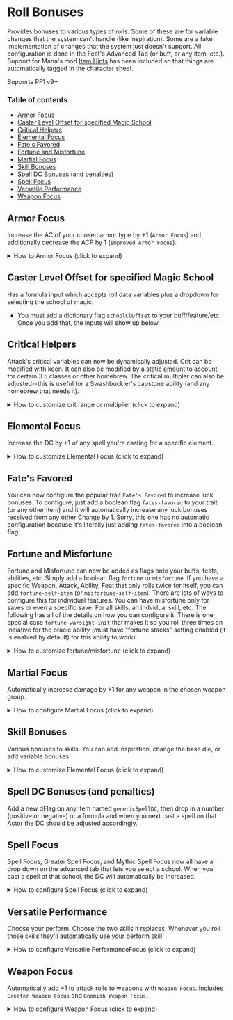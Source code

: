 # Roll Bonuses

Provides bonuses to various types of rolls. Some of these are for variable changes that the system can't handle (like Inspiration). Some are a fake implementation of changes that the system just doesn't support. All configuration is done in the Feat's Advanced Tab (or buff, or any item, etc.). Support for Mana's mod [Item Hints](https://gitlab.com/koboldworks/pf1/item-hints) has been included so that things are automatically tagged in the character sheet.

Supports PF1 v9+

### Table of contents

- [Armor Focus](#armor-focus)
- [Caster Level Offset for specified Magic School](#caster-level-offset-for-specified-magic-school)
- [Critical Helpers](#critical-helpers)
- [Elemental Focus](#elemental-focus)
- [Fate's Favored](#fates-favored)
- [Fortune and Misfortune](#fortune-and-misfortune)
- [Martial Focus](#martial-focus)
- [Skill Bonuses](#skill-bonuses)
- [Spell DC Bonuses (and penalties)](#spell-dc-bonuses-and-penalties)
- [Spell Focus](#spell-focus)
- [Versatile Performance](#versatile-performance)
- [Weapon Focus](#weapon-focus)

## Armor Focus
Increase the AC of your chosen armor type by +1 (`Armor Focus`) and additionally decrease the ACP by 1 (`Improved Armor Focus`).

<details>
  <summary>How to Armor Focus (click to expand)</summary>

  #### Armor Focus
  Adds +1 AC to hit to the chosen armor type.
  - Will automatically include the select input in the feat advanced tab if the feat is named `Weapon Focus`
    - This is configurable in the settings to account for different translations
  - The dropdown will be added automatically if you add a dictionary flag `armor-focus` to the feat (or any other Item)
  - The choices are auto populated based on what Armor belong to the actor
    - The Armor must have its `Equipment Base Types` filled out (this is new in PF1 v9)
    - If you know exactly what base type you're looking for, you can fill it into the dictionary flag value directly

  #### Improved Armor Focus
  Reduced ACP by 1 for the chosen armor type
  - Will automatically include the select input in the feat advanced tab if the feat name includes both `Armor Focus` and `Improved`
    - This is configurable in the settings to account for different translations
  - The dropdown will be added automatically if you add a dictionary flag `improved-armor-focus` to the feat (or any other Item)
    - The choices will be based off of any other `Armor Focus` feats you already have configured.
  
</details>

## Caster Level Offset for specified Magic School
Has a formula input which accepts roll data variables plus a dropdown for selecting the school of magic.
- You must add a dictionary flag `schoolClOffset` to your buff/feature/etc. Once you add that, the inputs will show up below.

## Critical Helpers
Attack's critical variables can now be dynamically adjusted. Crit can be modified with keen. It can also be modified by a static amount to account for certain 3.5 classes or other homebrew. The critical multipler can also be adjusted--this is useful for a Swashbuckler's capstone ability (and any homebrew that needs it).

<details>
  <summary>How to customize crit range or multiplier (click to expand)</summary>

  ### Keen - boolean flag
  * `keen-self`
    * place this flag on an attack/weapon/item/spell/etc. Any action for this Item will have its crit range doubled.
  * `keen-all`
    * place this flag on anything in your character to double the crit range of any action
  * `keen_<id>`
    * e.g. `keen_7hAXCo6sYfpIqeli`
    * Place this flag on anything, then when you use either the Item or Action associated with the id, it will be keen
    * This is useful for when you have a temporary buff that grants a specific weapon Keen

  ### Crit target modifications (dictionary flag)
  Positive numbers are good, so having a `3` will mean your "crits only on a 20" weapon will now crit on "17 or higher"
  * `crit-offset-self`
  * `crit-offset-all`
  * `crit-offset_<id>`
    * e.g. `crit-offset_7hAXCo6sYfpIqeli`
    * individual descriptions same as keen described above
    * The value of the dictionary flags can be either a number or a formula
    * if something is effect by both crit-offset and keen, then keen is applied first before an extra crit-offset is applied

  ### Crit multipliers (dictionary flag)
  * `crit-mult-offset-self`
  * `crit-mult-offset-all`
  * `crit-mult-offset_<id>`
    * e.g. `crit-mult-offset_7hAXCo6sYfpIqeli`
    * individual descriptions same as keen described above
    * The value of the dictionary flags can be either a number or a formula

</details>

## Elemental Focus
Increase the DC by +1 of any spell you're casting for a specific element.

<details>
  <summary>How to customize Elemental Focus (click to expand)</summary>

  - Follows the same basic setup as [Spell Focus](#spell-focus).
  - You can manually configure it by setting a flag on the feat with a key of `elementalFocus`, `greaterElementalFocus`, or `mythicElementalFocus` and the mod will automatically add the inputs for you below the dictionary flags section.
  - The accepted values are `acid`, `cold`, `electric`, or `fire`.
  - The damage for the spell you're casting must be configured using one of the system's predefined types.

</details>

## Fate's Favored
You can now configure the popular trait `Fate's Favored` to increase luck bonuses. To configure, just add a boolean flag `fates-favored` to your trait (or any other Item) and it will automatically increase any luck bonuses received from any other Change by 1. Sorry, this one has no automatic configuration because it's literally just adding `fates-favored` into a boolean flag.

## Fortune and Misfortune

Fortune and Misfortune can now be added as flags onto your buffs, feats, abilities, etc. Simply add a boolean flag `fortune` or `misfortune`. If you have a specific Weapon, Attack, Ability, Feat that only rolls twice for itself, you can add `fortune-self-item` (or `misfortune-self-item`).  There are lots of ways to configure this for individual features. You can have misfortune only for saves or even a specific save. For all skills, an indvidual skill, etc. The following has all of the details on how you can configure it. There is one special case `fortune-warsight-init` that makes it so you roll three times on initiative for the oracle ability (must have "fortune stacks" setting enabled (it is enabled by default) for this ability to work).

<details>
  <summary>How to customize fortune/misfortune (click to expand)</summary>

  ![image](https://github.com/dmrickey/ckl-foundry-modules/assets/3664822/66d2135b-27e4-44de-8098-f6a5ed4572df)

  For brevity, I'll only list `fortune-`, but everything also applies to `misfortune-`.

  ### Everything
  * `fortune`
  * `misfortune`
    * all of these are boolean flags

  ### Only for the Item that has the flag
  * `fortune-self-item`

  ### Ability Checks
  * `fortune-ability`
    * You can fortune a specific ability by appending its 3-letter abbreviation `fortune_ability_xxx`
    * e.g. `fortune-ability_str`

  ### Attacks
  * `fortune-attack`
    * `fortune-attack_melee` 
    * `fortune-attack_ranged`
  * attacks also use bab
  * if the action is configured as a Melee/Ranged Combat Maneuver, it will also use cmb

  ### Base Attack Bonus
  * `fortune-bab`

  ### Caster Level Checks
  * `fortune-cl`
    * `fortune-cl_primary`
    * `fortune-cl_secondary`
    * `fortune-cl_tertiary`
    * `fortune-cl_spelllike`
    * can also use the class configured for the spell book e.g. `fortune-cl_druid`

  ### Combat Maneuver Checks
  * `fortune-cmb`
    * `fortune-cmb_melee`
    * `fortune-cmb_ranged`
      * melee/ranged only work for Actions configured as melee/ranged CMB, not for when rolling "CMB" directly off the character sheet because there's no way to tell if  that's for melee or one of the few ranged options
  * cmb also use bab

  ### Concentration Checks
  * `fortune-concentration`
    * `fortune-concentration_primary`
    * `fortune-concentration_secondary`
    * `fortune-concentration_tertiary`
    * `fortune-concentration_spelllike`
    * can also use the class configured for the spell book e.g. `fortune-concentration_druid`

  ### Initiative Checks
  * `fortune-init`
  * `fortune-warsight-init`
    * special oracle ability that allows choosing one of the three dice (I have no way let you choose a lower dice, it picks the highest, you can delay if you want)
    * must have the setting "fortune stacks" enabled (GM setting for the mod, this is enabled by default)

  ### Saving Throws
  * `fortune-save`
    * `fortune-save_fort`
    * `fortune-save_ref`
    * `fortune-save_will`

  ### Skill Checks
  * `fortune-skill`
    * You can fortune a specific ability by appending its 3-letter abbreviation `fortune_skill_xxx`
      * e.g. `fortune-skill_ken`
    * It will work with perform/craft/profession subskills
      * e.g. `fortune-skill_crf.subSkills.crf1`
    * It will work with custom skills
      * e.g. `fortune-skill_theIdYouPutInTheSkillInput`
      * e.g. `fortune-skill_newSkill2`

</details>

## Martial Focus
Automatically increase damage by +1 for any weapon in the chosen weapon group.

<details>
  <summary>How to configure Martial Focus (click to expand)</summary>

  - Will automatically include the select input in the feat advanced tab if the feat is named `Martial Focus`
    - This is configurable in the settings to account for different translations
  - The dropdown will be added automatically if you add a dictionary flag `martial-focus` to the feat (or any other Item)
  - The choices are auto populated based on what Attacks and Weapons belong to the actor
    - The Attacks/Weapons must have their `Weapon Groups` filled out (this is new in PF1 v9)
  - It will also include any custom weapon groups found on any attack or weapon within the actor's inventory.

</details>

## Skill Bonuses
Various bonuses to skills. You can add Inspiration, change the base die, or add variable bonuses.

<details>
  <summary>How to customize Elemental Focus (click to expand)</summary>

  ![image](https://user-images.githubusercontent.com/3664822/183241183-9f899996-6f2a-455a-a711-054039365d31.png)

  On the skills tab in the top right is a button for modifying your base inspiration die. It defaults to `1d6[Inspiration]`, it's modifiable here because investigators get the option of changing it to a d8 later, or even rolling twice and taking the higher.

  To the right of each skill there's now a cog you can click that will open a menu:

  - Override the base die (only thing I know of that does this is the `Empathy` investigator talent that let's them roll twice and keep the higher, but there could be something else out there, or any homebrew rules)
  - Bonus is for any other permanent bonuses you have that need a die roll
  - the checkbox reads the global skill config inspiration value

  If you have static bonuses, use the built in change system -- this is only necessary to cover a limitation in that you can't have changes based on die rolls -- they're cachced when the buff is turned on. So if you have a 1d6 in a change, and turn the buff on, then it rolls immediately when you turn the buff on and keeps that specific value until the buff is toggled later.

</details>

## Spell DC Bonuses (and penalties)
Add a new dFlag on any item named `genericSpellDC`, then drop in a number (positive or negative) or a formula and when you next cast a spell on that Actor the DC should be adjusted accordingly.

## Spell Focus

Spell Focus, Greater Spell Focus, and Mythic Spell Focus now all have a drop down on the advanced tab that lets you select a school. When you cast a spell of that school, the DC will automatically be increased.

<details>
  <summary>How to configure Spell Focus (click to expand)</summary>

  - The feat name has to match the mod configuration (already set up to match the expected English feat names) _*or*_ if it's one of those two feats added to your character sheet from the compendium (it doesn't matter if it's been renamed if it was added from a compendium).
    - If the drop down doesn't show up because the name does not exactly match, or some other reason, you can still add a dictionary flag with the name `spellFocus`/`greaterSpellFocus` and the mod will automatically add the inputs for you below the dictionary flags section.
    - Also handles Mythic Spell Focus, if the auto-dropdown doesn't show up, you can add the flag `mythicSpellFocus` following the same rules outline above
  - Greater and Mythic options in the dropdown are limited by choices you've made for spell focus. If you want to get around that dropdown limitation, the flag can be manually added per above.
  - Because of a bug in pf1 0.82.5, the save button on the chat card will show the correct DC, but the info note at the bottom of the chat card will your base DC -- this is the same bug that happens if you use a conditional modifier to increase an individual spell's DC.

  ![image](https://user-images.githubusercontent.com/3664822/216522228-0968c234-3b89-47c0-b0e9-addf9accad34.png)

</details>

## Versatile Performance
Choose your perform. Choose the two skills it replaces. Whenever you roll those skills they'll automatically use your perform skill.

<details>
  <summary>How to configure Versatile PerformanceFocus (click to expand)</summary>

  - The input will automatically be added for any ability named `Versatile Performance`
    - This is configurable in the settings for different translations
    - If it doesn't show up (or you want to use this on a different ability), you can add the dictionary flag `versatile-performance` and the inputs will automatically be added
  - To configure
    - choose the perform skill you want to use in the first input
    - choose the two skills in the next two inputs
  - This adds a music note icon in the skills list next to the skills that are replaced
    - You can click on the music note to disable the "perform override" and roll the skill normally. Clicking again resumes the versatile performance functionality.

![image](https://github.com/dmrickey/fvtt-ckl-roll-bonuses/assets/3664822/d6ad8b53-6d02-45b3-88b5-504678a0d563)
![image](https://github.com/dmrickey/fvtt-ckl-roll-bonuses/assets/3664822/3e1b7e9f-8a59-4c35-8219-12478445d598)

</details>

## Weapon Focus
Automatically add +1 to attack rolls to weapons with `Weapon Focus`. Includes `Greater Weapon Focus` and `Gnomish Weapon Focus`.

<details>
  <summary>How to configure Weapon Focus (click to expand)</summary>

  #### Weapon Focus
  Adds +1 to hit to the chosen weapon types.
  - Will automatically include the select input in the feat advanced tab if the feat is named `Weapon Focus`
    - This is configurable in the settings to account for different translations
  - The dropdown will be added automatically if you add a dictionary flag `weapon-focus` to the feat (or any other Item)
  - The choices are auto populated based on what Attacks and Weapons belong to the actor
    - The Attacks/Weapons must have their `Equipment Base Types` filled out (this is new in PF1 v9)
    - If you know exactly what base type you're looking for, you can fill it into the dictionary flag value directly

    <details>
      <summary>Images for Configured `Weapon Focus` (click to expand)</summary>



    </details>

  #### Greater Weapon Focus
  Adds a second +1 on top of `Weapon Focus`
  - Will automatically include the select input in the feat advanced tab if the feat name includes both `Weapon Focus` and `Greater`
    - This is configurable in the settings to account for different translations
  - The dropdown will be added automatically if you add a dictionary flag `greater-weapon-focus` to the feat (or any other Item)
    - The choices will be based off of any other `Weapon Focus` feats you already have configured.

  #### Racial Weapon Focus
  Adds +1 to hit to racial weapons - those weapons must have appropriate racial tags.
  - Will Automatically include the select input in the feat advanced tab if the feat is named `Gnome Weapon Focus` (only official racial weapon feat)
    - This is configurable in the settings if you want to homebrew a different race
    - detection for this is kind of messy and it usually also detects it as `Weapon Focus` too. Just delete the weapon focus dictionary flag and it will behave itself once it's already configured for racial weapon focus.
  - The dropdown will be added automatically if you add the dicationary flag `racial-weapon-focus`
  - You must type in one of the `tags` that exists on racial weapons. The chosen race must exist on weapons and attacks for this feat to automatically add +1 to attack rolls.

</details>
